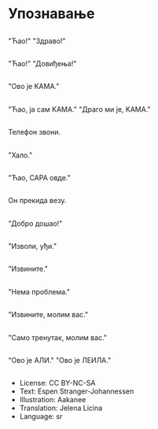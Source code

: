 # Упознавање

##
"Ћао!" "Здраво!"

##
"Ћао!" "Довиђења!"

##
"Ово је KAMA."

##
"Ћао, ја сам KAMA." "Драго ми је, KAMA."

##
Телефон звони.

##
"Хало."

##
"Ћао, САРА овде."

##
Он прекида везу.

##
"Добро дошао!"

##
"Изволи, уђи."

##
"Извините."

##
"Нема проблема."

##
"Извините, молим вас."

##
"Само тренутак, молим вас."

##
"Ово је АЛИ." "Ово је ЛЕИЛА."

##
* License: CC BY-NC-SA
* Text: Espen Stranger-Johannessen
* Illustration: Aakanee
* Translation: Jelena Licina
* Language: sr
